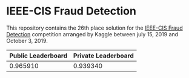# IEEE-CIS Fraud Detection

This repository contains the 26th place solution for the [IEEE-CIS Fraud Detection](https://www.kaggle.com/c/ieee-fraud-detection/overview) competition arranged by Kaggle between july 15, 2019 and October 3, 2019.

Public Leaderboard | Private Leaderboard
------------------ | -------------------
0.965910 | 0.939340







